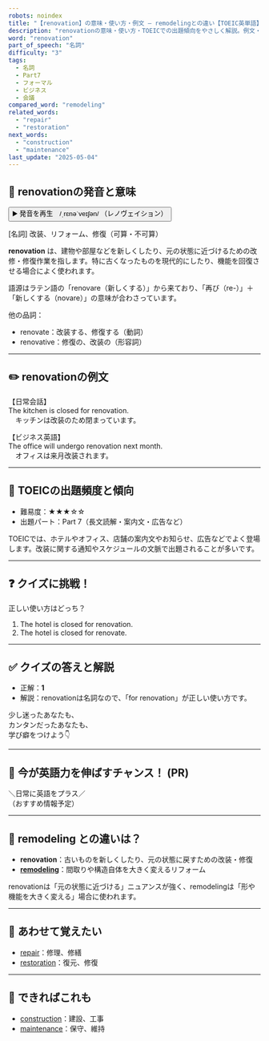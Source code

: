 ```yaml
---
robots: noindex
title: "【renovation】の意味・使い方・例文 ― remodelingとの違い【TOEIC英単語】"
description: "renovationの意味・使い方・TOEICでの出題傾向をやさしく解説。例文・クイズ付きでremodelingとの違いもわかりやすく学べます。"
word: "renovation"
part_of_speech: "名詞"
difficulty: "3"
tags:
  - 名詞
  - Part7
  - フォーマル
  - ビジネス
  - 会議
compared_word: "remodeling"
related_words:
  - "repair"
  - "restoration"
next_words:
  - "construction"
  - "maintenance"
last_update: "2025-05-04"
---
```


## 🔰 renovationの発音と意味

<button class="play-audio" onclick="playTTS('renovation')">
  <span class="play-audio-main">
    ▶️ 発音を再生　/ˌrɛnəˈveɪʃən/
  </span>
  <span class="play-audio-sub">
    （レノヴェイション）
  </span>
</button>

[名詞] 改装、リフォーム、修復（可算・不可算）

**renovation** は、建物や部屋などを新しくしたり、元の状態に近づけるための改修・修復作業を指します。特に古くなったものを現代的にしたり、機能を回復させる場合によく使われます。

語源はラテン語の「renovare（新しくする）」から来ており、「再び（re-）」＋「新しくする（novare）」の意味が合わさっています。

他の品詞：  
- renovate：改装する、修復する（動詞）
- renovative：修復の、改装の（形容詞）

---

## ✏️ renovationの例文

【日常会話】  
The kitchen is closed for renovation.  
　キッチンは改装のため閉まっています。

【ビジネス英語】  
The office will undergo renovation next month.  
　オフィスは来月改装されます。

---

## 🎯 TOEICの出題頻度と傾向

- 難易度：★★★☆☆
- 出題パート：Part 7（長文読解・案内文・広告など）

TOEICでは、ホテルやオフィス、店舗の案内文やお知らせ、広告などでよく登場します。改装に関する通知やスケジュールの文脈で出題されることが多いです。

---

## ❓ クイズに挑戦！

正しい使い方はどっち？

1. The hotel is closed for renovation.  
2. The hotel is closed for renovate.

---

## ✅ クイズの答えと解説

- 正解：**1**
- 解説：renovationは名詞なので、「for renovation」が正しい使い方です。

少し迷ったあなたも、  
カンタンだったあなたも、  
学び癖をつけよう👇️

---

## 🚀 今が英語力を伸ばすチャンス！ (PR)

<div class="info-center">
＼日常に英語をプラス／<br>  
（おすすめ情報予定）
</div>

---

## 🤔  remodeling との違いは？

- **renovation**：古いものを新しくしたり、元の状態に戻すための改装・修復
- **[remodeling](/remodeling)**：間取りや構造自体を大きく変えるリフォーム

renovationは「元の状態に近づける」ニュアンスが強く、remodelingは「形や機能を大きく変える」場合に使われます。

---

## 🧩 あわせて覚えたい

- [repair](/repair)：修理、修繕
- [restoration](/restoration)：復元、修復

---

## 📖 できればこれも

- [construction](/construction)：建設、工事
- [maintenance](/maintenance)：保守、維持

<!-- cvid: aid28_bid23 -->
